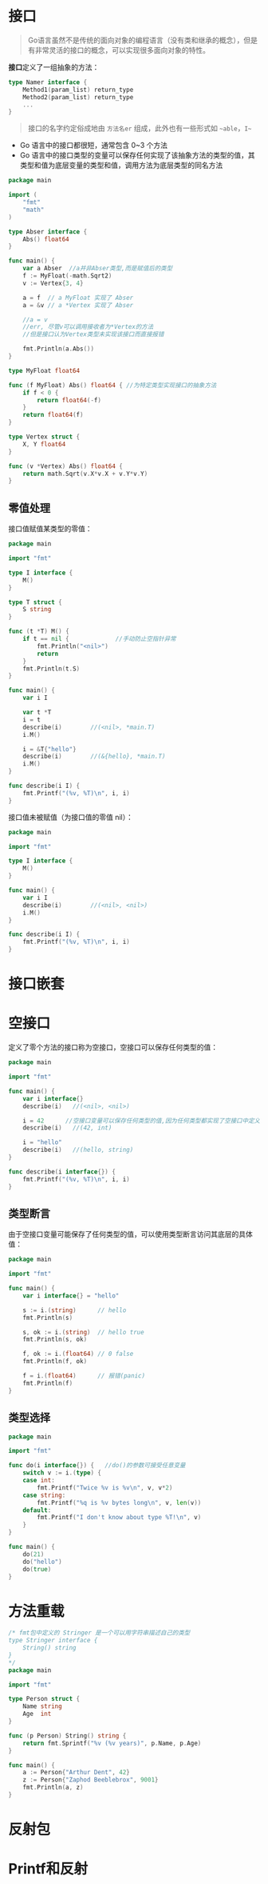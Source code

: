 # 接口

> Go语言虽然不是传统的面向对象的编程语言（没有类和继承的概念），但是有非常灵活的接口的概念，可以实现很多面向对象的特性。

**接口**定义了一组抽象的方法：

```go
type Namer interface {
    Method1(param_list) return_type
    Method2(param_list) return_type
    ...
}
```

> 接口的名字约定俗成地由 `方法名er` 组成，此外也有一些形式如 `~able`，`I~`

* Go 语言中的接口都很短，通常包含 0~3 个方法
* Go 语言中的接口类型的变量可以保存任何实现了该抽象方法的类型的值，其类型和值为底层变量的类型和值，调用方法为底层类型的同名方法

```go
package main

import (
	"fmt"
	"math"
)

type Abser interface {
	Abs() float64
}

func main() {
	var a Abser  //a并非Abser类型,而是赋值后的类型
	f := MyFloat(-math.Sqrt2)
	v := Vertex{3, 4}

	a = f  // a MyFloat 实现了 Abser
	a = &v // a *Vertex 实现了 Abser

	//a = v
    //err, 尽管v可以调用接收者为*Vertex的方法
    //但是接口认为Vertex类型未实现该接口而直接报错

	fmt.Println(a.Abs())
}

type MyFloat float64

func (f MyFloat) Abs() float64 { //为特定类型实现接口的抽象方法
	if f < 0 {
		return float64(-f)
	}
	return float64(f)
}

type Vertex struct {
	X, Y float64
}

func (v *Vertex) Abs() float64 {
	return math.Sqrt(v.X*v.X + v.Y*v.Y)
}

```

## 零值处理

接口值赋值某类型的零值：

```go
package main

import "fmt"

type I interface {
	M()
}

type T struct {
	S string
}

func (t *T) M() {
	if t == nil {             //手动防止空指针异常
		fmt.Println("<nil>")
		return
	}
	fmt.Println(t.S)
}

func main() {
	var i I

	var t *T
	i = t
	describe(i)        //(<nil>, *main.T)
	i.M()

	i = &T{"hello"}
	describe(i)        //(&{hello}, *main.T)
	i.M()
}

func describe(i I) {
	fmt.Printf("(%v, %T)\n", i, i)
}

```

接口值未被赋值（为接口值的零值 nil）：

```go
package main

import "fmt"

type I interface {
	M()
}

func main() {
	var i I
	describe(i)        //(<nil>, <nil>)
	i.M()
}

func describe(i I) {
	fmt.Printf("(%v, %T)\n", i, i)
}

```

# 接口嵌套

# 空接口

定义了零个方法的接口称为空接口，空接口可以保存任何类型的值：

```go
package main

import "fmt"

func main() {
	var i interface{}
	describe(i)   //(<nil>, <nil>)

    i = 42      //空接口变量可以保存任何类型的值,因为任何类型都实现了空接口中定义的方法(即没有方法)
	describe(i)   //(42, int)

	i = "hello"
	describe(i)   //(hello, string)
}

func describe(i interface{}) {
	fmt.Printf("(%v, %T)\n", i, i)
}

```

## 类型断言

由于空接口变量可能保存了任何类型的值，可以使用类型断言访问其底层的具体值：

```go
package main

import "fmt"

func main() {
	var i interface{} = "hello"

	s := i.(string)      // hello
	fmt.Println(s)

	s, ok := i.(string)  // hello true
	fmt.Println(s, ok)

	f, ok := i.(float64) // 0 false
	fmt.Println(f, ok)

	f = i.(float64)      // 报错(panic)
	fmt.Println(f)
}

```

## 类型选择

```go
package main

import "fmt"

func do(i interface{}) {   //do()的参数可接受任意变量
	switch v := i.(type) {
	case int:
		fmt.Printf("Twice %v is %v\n", v, v*2)
	case string:
		fmt.Printf("%q is %v bytes long\n", v, len(v))
	default:
		fmt.Printf("I don't know about type %T!\n", v)
	}
}

func main() {
	do(21)
	do("hello")
	do(true)
}

```

# 方法重载

```go
/* fmt包中定义的 Stringer 是一个可以用字符串描述自己的类型
type Stringer interface {
    String() string
}
*/
package main

import "fmt"

type Person struct {
	Name string
	Age  int
}

func (p Person) String() string {
	return fmt.Sprintf("%v (%v years)", p.Name, p.Age)
}

func main() {
	a := Person{"Arthur Dent", 42}
	z := Person{"Zaphod Beeblebrox", 9001}
	fmt.Println(a, z)
}

```

# 反射包

# Printf和反射

